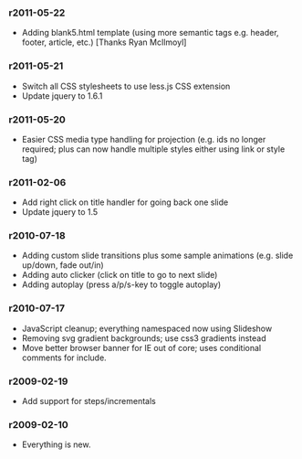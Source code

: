 ### r2011-05-22

* Adding blank5.html template (using more semantic tags e.g. header, footer, article, etc.) [Thanks Ryan McIlmoyl]

### r2011-05-21

* Switch all CSS stylesheets to use less.js CSS extension
* Update jquery to 1.6.1

### r2011-05-20  

* Easier CSS media type handling for projection (e.g. ids no longer required; plus can now handle multiple styles either using link or style tag)

### r2011-02-06

* Add right click on title handler for going back one slide
* Update jquery to 1.5

### r2010-07-18

* Adding custom slide transitions plus some sample animations (e.g. slide up/down, fade out/in)
* Adding auto clicker (click on title to go to next slide)
* Adding autoplay (press a/p/s-key to toggle autoplay)

### r2010-07-17

* JavaScript cleanup; everything namespaced now using Slideshow
* Removing svg gradient backgrounds; use css3 gradients instead
* Move better browser banner for IE out of core; uses conditional comments for include.

### r2009-02-19

* Add support for steps/incrementals

### r2009-02-10

* Everything is new.